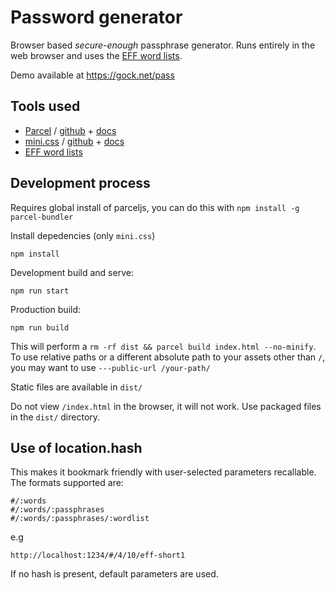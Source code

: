 # Password generator

Browser based *secure-enough* passphrase generator. Runs entirely in the web browser and uses the [EFF word lists](https://www.eff.org/deeplinks/2016/07/new-wordlists-random-passphrases).

Demo available at <https://gock.net/pass>

## Tools used

- [Parcel](https://parceljs.org/) / [github](https://github.com/parcel-bundler/parcel) + [docs](https://parceljs.org/getting_started.html)
- [mini.css](https://minicss.org/) / [github](https://github.com/Chalarangelo/mini.css) + [docs](https://minicss.org/docs)
- [EFF word lists](https://www.eff.org/deeplinks/2016/07/new-wordlists-random-passphrases)

## Development process

Requires global install of parceljs, you can do this with `npm install -g parcel-bundler`

Install depedencies (only `mini.css`)

    npm install

Development build and serve:

    npm run start

Production build:

    npm run build

This will perform a `rm -rf dist && parcel build index.html --no-minify`. To use relative paths or a different absolute path to your assets other than `/`, you may want to use `---public-url /your-path/`

Static files are available in `dist/`

Do not view `/index.html` in the browser, it will not work. Use packaged files in the `dist/` directory.

## Use of location.hash

This makes it bookmark friendly with user-selected parameters recallable. The formats supported are:

    #/:words
    #/:words/:passphrases
    #/:words/:passphrases/:wordlist

e.g

    http://localhost:1234/#/4/10/eff-short1

If no hash is present, default parameters are used.
